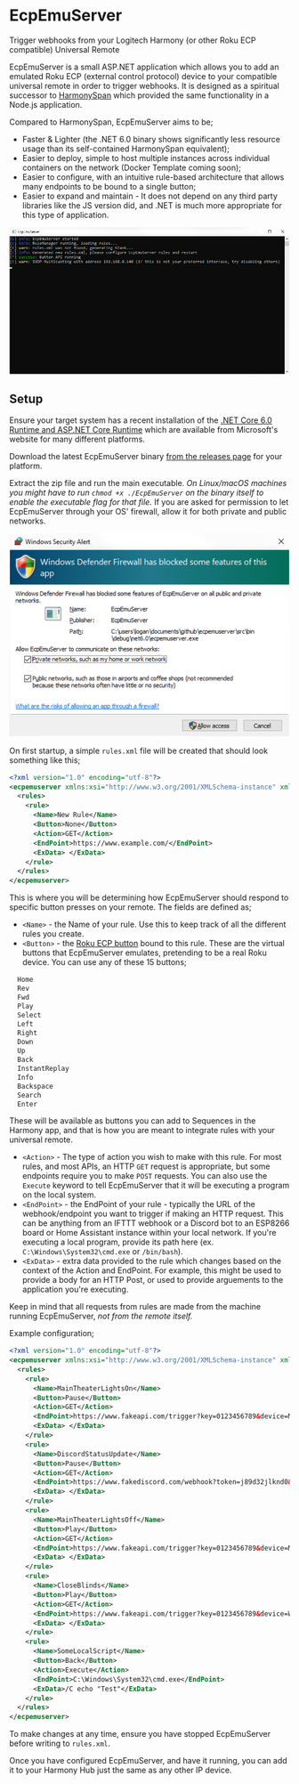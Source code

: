 # EcpEmuServer

Trigger webhooks from your Logitech Harmony (or other Roku ECP compatible) Universal Remote

EcpEmuServer is a small ASP.NET application which allows you to add an emulated Roku ECP (external control protocol) device to your compatible universal remote in order to trigger webhooks. It is designed as a spiritual successor to [HarmonySpan](https://github.com/ashifter/harmony-span) which provided the same functionality in a Node.js application.

Compared to HarmonySpan, EcpEmuServer aims to be;

 - Faster & Lighter (the .NET 6.0 binary shows significantly less resource usage than its self-contained HarmonySpan equivalent);
 - Easier to deploy, simple to host multiple instances across individual containers on the network (Docker Template coming soon);
 - Easier to configure, with an intuitive rule-based architecture that allows many endpoints to be bound to a single button;
 - Easier to expand and maintain - It does not depend on any third party libraries like the JS version did, and .NET is much more appropriate for this type of application.

![EcpEmuServer](https://raw.githubusercontent.com/AShifter/EcpEmuServer/dbfbe3673b158127ecf418b5a70fe52c2ada9a96/docs/Window.png)

## Setup
Ensure your target system has a recent installation of the [.NET Core 6.0 Runtime and ASP.NET Core Runtime](https://dotnet.microsoft.com/en-us/download/dotnet/6.0) which are available from Microsoft's website for many different platforms.

Download the latest EcpEmuServer binary [from the releases page](https://github.com/AShifter/EcpEmuServer/releases) for your platform.

Extract the zip file and run the main executable. *On Linux/macOS machines you might have to run `chmod +x ./EcpEmuServer` on the binary itself to enable the executable flag for that file.* If you are asked for permission to let EcpEmuServer through your OS' firewall, allow it for both private and public networks.

![Windows Defender Firewall Permission Dialogue](https://raw.githubusercontent.com/AShifter/EcpEmuServer/dbfbe3673b158127ecf418b5a70fe52c2ada9a96/docs/Firewall.png)

On first startup, a simple ``rules.xml`` file will be created that should look something like this; 

```xml
<?xml version="1.0" encoding="utf-8"?>
<ecpemuserver xmlns:xsi="http://www.w3.org/2001/XMLSchema-instance" xmlns:xsd="http://www.w3.org/2001/XMLSchema">
  <rules>
    <rule>
      <Name>New Rule</Name>
      <Button>None</Button>
      <Action>GET</Action>
      <EndPoint>https://www.example.com/</EndPoint>
      <ExData> </ExData>
    </rule>
  </rules>
</ecpemuserver>
```

This is where you will be determining how EcpEmuServer should respond to specific button presses on your remote. The fields are defined as;

 - ``<Name>`` - the Name of your rule. Use this to keep track of all the different rules you create.
 - ``<Button>`` - the [Roku ECP button](https://developer.roku.com/docs/developer-program/debugging/external-control-api.md) bound to this rule. These are the virtual buttons that EcpEmuServer emulates, pretending to be a real Roku device. You can use any of these 15 buttons;
```
  Home
  Rev
  Fwd
  Play
  Select
  Left
  Right
  Down
  Up
  Back
  InstantReplay
  Info
  Backspace
  Search
  Enter
```
These will be available as buttons you can add to Sequences in the Harmony app, and that is how you are meant to integrate rules with your universal remote.
 - ``<Action>`` - The type of action you wish to make with this rule. For most rules, and most APIs, an HTTP ``GET`` request is appropriate, but some endpoints require you to make ``POST`` requests. You can also use the ``Execute`` keyword to tell EcpEmuServer that it will be executing a program on the local system.
 - ``<EndPoint>`` - the EndPoint of your rule - typically the URL of the webhook/endpoint you want to trigger if making an HTTP request. This can be anything from an IFTTT webhook or a Discord bot to an ESP8266 board or Home Assistant instance within your local network. If you're executing a local program, provide its path here (ex. ``C:\Windows\System32\cmd.exe`` or ``/bin/bash``).
 - ``<ExData>`` - extra data provided to the rule which changes based on the context of the Action and EndPoint. For example, this might be used to provide a body for an HTTP Post, or used to provide arguements to the application you're executing.

Keep in mind that all requests from rules are made from the machine running EcpEmuServer, *not from the remote itself.*

Example configuration;
```xml
<?xml version="1.0" encoding="utf-8"?>
<ecpemuserver xmlns:xsi="http://www.w3.org/2001/XMLSchema-instance" xmlns:xsd="http://www.w3.org/2001/XMLSchema">
  <rules>
    <rule>
      <Name>MainTheaterLightsOn</Name>
      <Button>Pause</Button>
      <Action>GET</Action>
      <EndPoint>https://www.fakeapi.com/trigger?key=0123456789&device=MainLightGroup&action=on</EndPoint>
      <ExData> </ExData>
    </rule>
    <rule>
      <Name>DiscordStatusUpdate</Name>
      <Button>Pause</Button>
      <Action>GET</Action>
      <EndPoint>https://www.fakediscord.com/webhook?token=j89d32jlknd0&whid=md9032m09g94</EndPoint>
      <ExData> </ExData>
    </rule>
    <rule>
      <Name>MainTheaterLightsOff</Name>
      <Button>Play</Button>
      <Action>GET</Action>
      <EndPoint>https://www.fakeapi.com/trigger?key=0123456789&device=MainLightGroup&action=off</EndPoint>
      <ExData> </ExData>
    </rule>
    <rule>
      <Name>CloseBlinds</Name>
      <Button>Play</Button>
      <Action>GET</Action>
      <EndPoint>https://www.fakeapi.com/trigger?key=0123456789&device=WindowBlinds&action=close</EndPoint>
      <ExData> </ExData>
    </rule>
    <rule>
      <Name>SomeLocalScript</Name>
      <Button>Back</Button>
      <Action>Execute</Action>
      <EndPoint>C:\Windows\System32\cmd.exe</EndPoint>
      <ExData>/C echo "Test"</ExData>
    </rule>
  </rules>
</ecpemuserver>
```
To make changes at any time, ensure you have stopped EcpEmuServer before writing to ``rules.xml``.

Once you have configured EcpEmuServer, and have it running, you can add it to your Harmony Hub just the same as any other IP device. 
